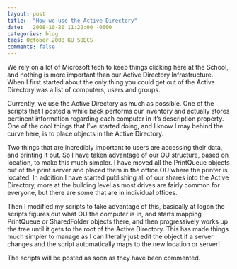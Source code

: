 ```yaml
---
layout: post
title:  "How we use the Active Directory"
date:   2008-10-20 11:22:00 -0600
categories: blog
tags: October 2008 KU SOECS
comments: false
---
```

We rely on a lot of Microsoft tech to keep things clicking here at the School, and nothing is more important than our Active Directory Infrastructure. When I first started about the only thing you could get out of the Active Directory was a list of computers, users and groups.

Currently, we use the Active Directory as much as possible. One of the scripts that I posted a while back performs our inventory and actually stores pertinent information regarding each computer in it’s description property. One of the cool things that I’ve started doing, and I know I may behind the curve here, is to place objects in the Active Directory.

Two things that are incredibly important to users are accessing their data, and printing it out. So I have taken advantage of our OU structure, based on location, to make this much simpler. I have moved all the PrintQueue objects out of the print server and placed them in the office OU where the printer is located. In addition I have started publishing all of our shares into the Active Directory, more at the building level as most drives are fairly common for everyone, but there are some that are in individual offices.

Then I modified my scripts to take advantage of this, basically at logon the scripts figures out what OU the computer is in, and starts mapping PrintQueue or SharedFolder objects there, and then progressively works up the tree until it gets to the root of the Active Directory. This has made things much simpler to manage as I can literally just edit the object if a server changes and the script automatically maps to the new location or server!

The scripts will be posted as soon as they have been commented.
